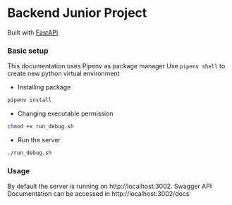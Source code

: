 # Backend Junior Project
Built with [FastAPI](https://fastapi.tiangolo.com/)

### Basic setup
This documentation uses Pipenv as package manager
Use `pipenv shell` to create new python virtual environment

- Installing package
```bash
pipenv install
```
- Changing executable permission
```bash
chmod +x run_debug.sh
```
- Run the server
```bash
./run_debug.sh
```

### Usage
By default the server is running on http://localhost:3002. Swagger API Documentation can be accessed in http://localhost:3002/docs
